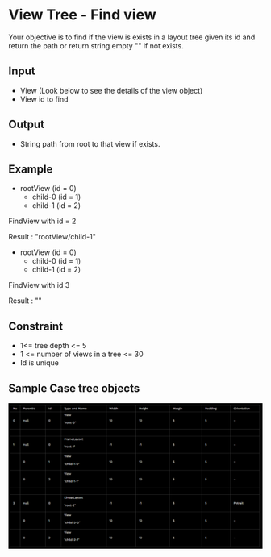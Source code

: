 # View Tree - Find view

Your objective is to find if the view is exists in a layout tree given its id and return the path or return string empty "" if not exists.

## Input

- View (Look below to see the details of the view object)
- View id to find

## Output

- String path from root to that view if exists.

## Example

- rootView (id = 0)
  - child-0 (id = 1)
  - child-1 (id = 2)

FindView with id = 2

Result : "rootView/child-1"

- rootView (id = 0)
  - child-0 (id = 1)
  - child-1 (id = 2)

FindView with id 3

Result : ""

## Constraint

- 1<= tree depth <= 5
- 1 <= number of views in a tree <= 30
- Id is unique

## Sample Case tree objects

![Pic5.png](Pic5.png)
